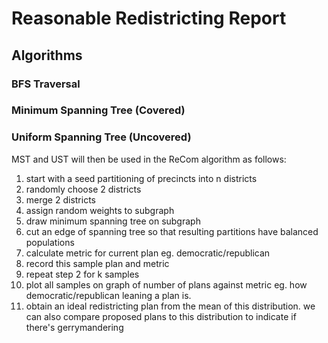 # Reasonable Redistricting Report

## Algorithms

### BFS Traversal


### Minimum Spanning Tree (Covered)

### Uniform Spanning Tree (Uncovered)

MST and UST will then be used in the ReCom algorithm as follows:
1. start with a seed partitioning of precincts into n districts
2. randomly choose 2 districts
3. merge 2 districts
4. assign random weights to subgraph
5. draw minimum spanning tree on subgraph
6. cut an edge of spanning tree so that resulting partitions have balanced populations
7. calculate metric for current plan eg. democratic/republican
8. record this sample plan and metric
9. repeat step 2 for k samples
10. plot all samples on graph of number of plans against metric eg. how democratic/republican leaning a plan is.
11. obtain an ideal redistricting plan from the mean of this distribution. we can also compare proposed plans to this distribution to indicate if there's gerrymandering
